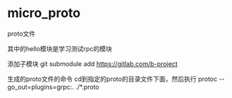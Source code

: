 # micro_proto
proto文件


其中的hello模块是学习测试rpc的模块


添加子模块
git submodule add https://gitlab.com/b-project



生成的proto文件的命令  cd到指定的proto的目录文件下面，然后执行
protoc --go_out=plugins=grpc:. ./*.proto 

